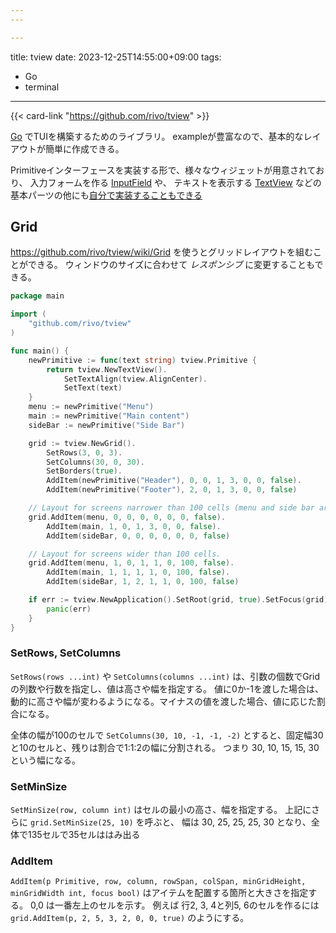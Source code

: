 ```yaml
---
---

---
```


title: tview
date: 2023-12-25T14:55:00+09:00
tags:

* Go
* terminal

---

{{< card-link "https://github.com/rivo/tview" >}}

[Go](note/Go.md) でTUIを構築するためのライブラリ。
exampleが豊富なので、基本的なレイアウトが簡単に作成できる。

Primitiveインターフェースを実装する形で、様々なウィジェットが用意されており、
入力フォームを作る [InputField](https://github.com/rivo/tview/wiki/InputField) や、 テキストを表示する [TextView](https://github.com/rivo/tview/wiki/TextView) などの基本パーツの他にも[自分で実装することもできる](https://github.com/rivo/tview/wiki/Primitives)

## Grid

https://github.com/rivo/tview/wiki/Grid を使うとグリッドレイアウトを組むことができる。
ウィンドウのサイズに合わせて *レスポンシブ* に変更することもできる。

````go
package main

import (
	"github.com/rivo/tview"
)

func main() {
	newPrimitive := func(text string) tview.Primitive {
		return tview.NewTextView().
			SetTextAlign(tview.AlignCenter).
			SetText(text)
	}
	menu := newPrimitive("Menu")
	main := newPrimitive("Main content")
	sideBar := newPrimitive("Side Bar")

	grid := tview.NewGrid().
		SetRows(3, 0, 3).
		SetColumns(30, 0, 30).
		SetBorders(true).
		AddItem(newPrimitive("Header"), 0, 0, 1, 3, 0, 0, false).
		AddItem(newPrimitive("Footer"), 2, 0, 1, 3, 0, 0, false)

	// Layout for screens narrower than 100 cells (menu and side bar are hidden).
	grid.AddItem(menu, 0, 0, 0, 0, 0, 0, false).
		AddItem(main, 1, 0, 1, 3, 0, 0, false).
		AddItem(sideBar, 0, 0, 0, 0, 0, 0, false)

	// Layout for screens wider than 100 cells.
	grid.AddItem(menu, 1, 0, 1, 1, 0, 100, false).
		AddItem(main, 1, 1, 1, 1, 0, 100, false).
		AddItem(sideBar, 1, 2, 1, 1, 0, 100, false)

	if err := tview.NewApplication().SetRoot(grid, true).SetFocus(grid).Run(); err != nil {
		panic(err)
	}
}
````

### SetRows, SetColumns

`SetRows(rows ...int)` や `SetColumns(columns ...int)` は、引数の個数でGridの列数や行数を指定し、値は高さや幅を指定する。
値に0か-1を渡した場合は、動的に高さや幅が変わるようになる。マイナスの値を渡した場合、値に応じた割合になる。

全体の幅が100のセルで `SetColumns(30, 10, -1, -1, -2)` とすると、固定幅30と10のセルと、残りは割合で1:1:2の幅に分割される。
つまり 30, 10, 15, 15, 30 という幅になる。

### SetMinSize

`SetMinSize(row, column int)` はセルの最小の高さ、幅を指定する。
上記にさらに `grid.SetMinSize(25, 10)` を呼ぶと、
幅は 30, 25, 25, 25, 30 となり、全体で135セルで35セルははみ出る

### AddItem

`AddItem(p Primitive, row, column, rowSpan, colSpan, minGridHeight, minGridWidth int, focus bool)` はアイテムを配置する箇所と大きさを指定する。
0,0 は一番左上のセルを示す。
例えば 行2, 3, 4と列5, 6のセルを作るには `grid.AddItem(p, 2, 5, 3, 2, 0, 0, true)` のようにする。
